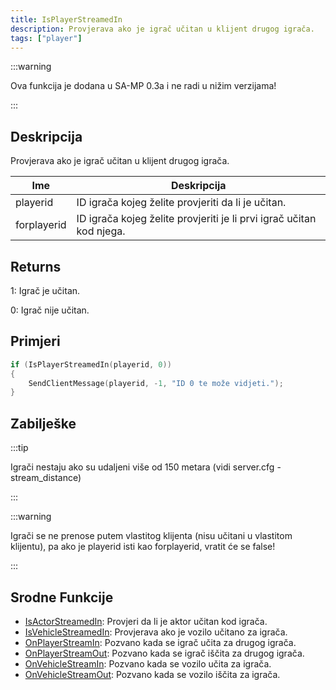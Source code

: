 ```yaml
---
title: IsPlayerStreamedIn
description: Provjerava ako je igrač učitan u klijent drugog igrača.
tags: ["player"]
---
```


:::warning

Ova funkcija je dodana u SA-MP 0.3a i ne radi u nižim verzijama!

:::

## Deskripcija

Provjerava ako je igrač učitan u klijent drugog igrača.

| Ime         | Deskripcija                                                          |
| ----------- | -------------------------------------------------------------------- |
| playerid    | ID igrača kojeg želite provjeriti da li je učitan.                   |
| forplayerid | ID igrača kojeg želite provjeriti je li prvi igrač učitan kod njega. |

## Returns

1: Igrač je učitan.

0: Igrač nije učitan.

## Primjeri

```c
if (IsPlayerStreamedIn(playerid, 0))
{
    SendClientMessage(playerid, -1, "ID 0 te može vidjeti.");
}
```

## Zabilješke

:::tip

Igrači nestaju ako su udaljeni više od 150 metara (vidi server.cfg - stream_distance)

:::

:::warning

Igrači se ne prenose putem vlastitog klijenta (nisu učitani u vlastitom klijentu), pa ako je playerid isti kao forplayerid, vratit će se false!

:::

## Srodne Funkcije

- [IsActorStreamedIn](IsActorStreamedIn): Provjeri da li je aktor učitan kod igrača.
- [IsVehicleStreamedIn](IsVehicleStreamedIn): Provjerava ako je vozilo učitano za igrača.
- [OnPlayerStreamIn](../callbacks/OnPlayerStreamIn): Pozvano kada se igrač učita za drugog igrača.
- [OnPlayerStreamOut](../callbacks/OnPlayerStreamOut): Pozvano kada se igrač iščita za drugog igrača.
- [OnVehicleStreamIn](../callbacks/OnVehicleStreamIn): Pozvano kada se vozilo učita za igrača.
- [OnVehicleStreamOut](../callbacks/OnVehicleStreamOut): Pozvano kada se vozilo iščita za igrača.
